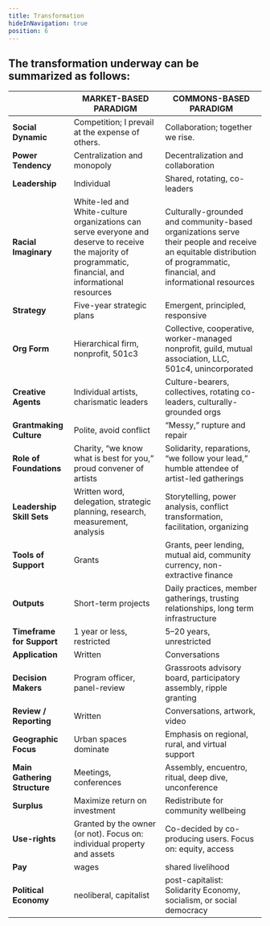 ```yaml
---
title: Transformation
hideInNavigation: true
position: 6
---
```


## The transformation underway can be summarized as follows:

|                              | MARKET-BASED PARADIGM                                                                                                                                    | COMMONS-BASED PARADIGM                                                                                                                                                 |
| ---------------------------- | -------------------------------------------------------------------------------------------------------------------------------------------------------- | ---------------------------------------------------------------------------------------------------------------------------------------------------------------------- |
| **Social Dynamic**           | Competition; I prevail at the expense of others.                                                                                                         | Collaboration; together we rise.                                                                                                                                       |
| **Power Tendency**           | Centralization and monopoly                                                                                                                              | Decentralization and collaboration                                                                                                                                     |
| **Leadership**               | Individual                                                                                                                                               | Shared, rotating, co-leaders                                                                                                                                           |
| **Racial Imaginary**         | White-led and White-culture organizations can serve everyone and deserve to receive the majority of programmatic, financial, and informational resources | Culturally-grounded and community-based organizations serve their people and receive an equitable distribution of programmatic, financial, and informational resources |
| **Strategy**                 | Five-year strategic plans                                                                                                                                | Emergent, principled, responsive                                                                                                                                       |
| **Org Form**                 | Hierarchical firm, nonprofit, 501c3                                                                                                                      | Collective, cooperative, worker-managed nonprofit, guild, mutual association, LLC, 501c4, unincorporated                                                               |
| **Creative Agents**          | Individual artists, charismatic leaders                                                                                                                  | Culture-bearers, collectives, rotating co-leaders, culturally- grounded orgs                                                                                           |
| **Grantmaking Culture**      | Polite, avoid conflict                                                                                                                                   | “Messy,” rupture and repair                                                                                                                                            |
| **Role of Foundations**      | Charity, “we know what is best for you,” proud convener of artists                                                                                       | Solidarity, reparations, “we follow your lead,” humble attendee of artist-led gatherings                                                                               |
| **Leadership Skill Sets**    | Written word, delegation, strategic planning, research, measurement, analysis                                                                            | Storytelling, power analysis, conflict transformation, facilitation, organizing                                                                                        |
| **Tools of Support**         | Grants                                                                                                                                                   | Grants, peer lending, mutual aid, community currency, non-extractive finance                                                                                           |
| **Outputs**                  | Short-term projects                                                                                                                                      | Daily practices, member gatherings, trusting relationships, long term infrastructure                                                                                   |
| **Timeframe for Support**    | 1 year or less, restricted                                                                                                                               | 5–20 years, unrestricted                                                                                                                                               |
| **Application**              | Written                                                                                                                                                  | Conversations                                                                                                                                                          |
| **Decision Makers**          | Program officer, panel-review                                                                                                                            | Grassroots advisory board, participatory assembly, ripple granting                                                                                                     |
| **Review / Reporting**       | Written                                                                                                                                                  | Conversations, artwork, video                                                                                                                                          |
| **Geographic Focus**         | Urban spaces dominate                                                                                                                                    | Emphasis on regional, rural, and virtual support                                                                                                                       |
| **Main Gathering Structure** | Meetings, conferences                                                                                                                                    | Assembly, encuentro, ritual, deep dive, unconference                                                                                                                   |
| **Surplus**                  | Maximize return on investment                                                                                                                            | Redistribute for community wellbeing                                                                                                                                   |
| **Use-rights**               | Granted by the owner (or not). Focus on: individual property and assets                                                                                  | Co-decided by co-producing users. Focus on: equity, access                                                                                                             |
| **Pay**                      | wages                                                                                                                                                    | shared livelihood                                                                                                                                                      |
| **Political Economy**        | neoliberal, capitalist                                                                                                                                   | post-capitalist: Solidarity Economy, socialism, or social democracy                                                                                                    |

